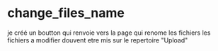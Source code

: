 # change_files_name
je créé un boutton qui renvoie vers la page qui renome les fichiers
les fichiers a modifier douvent etre mis sur le repertoire "Upload"
